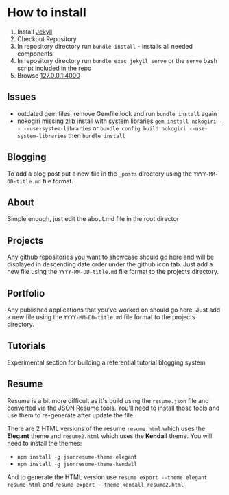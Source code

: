 # How to install

1. Install [Jekyll](https://jekyllrb.com/)
1. Checkout Repository
1. In repository directory run `bundle install` - installs all needed components
1. In repository directory run `bundle exec jekyll serve` or the `serve` bash script included in the repo
1. Browse [127.0.0.1:4000](http://127.0.0.1:4000)


## Issues
* outdated gem files, remove Gemfile.lock and run `bundle install` again
* nokogiri missing zlib install with system libraries `gem install nokogiri -- --use-system-libraries` or `bundle config build.nokogiri --use-system-libraries` then `bundle install`

## Blogging
To add a blog post put a new file in the `_posts` directory using the `YYYY-MM-DD-title.md` file format.

## About
Simple enough, just edit the about.md file in the root director

## Projects
Any github repositories you want to showcase should go here and will be displayed in descending date order under the github icon tab.  Just add a new file using the `YYYY-MM-DD-title.md` file format to the projects directory.

## Portfolio
Any published applications that you've worked on should go here.  Just add a new file using the `YYYY-MM-DD-title.md` file format to the projects directory.

## Tutorials
Experimental section for building a referential tutorial blogging system

## Resume
Resume is a bit more difficult as it's build using the `resume.json` file and converted via the [JSON Resume](https://jsonresume.org/) tools.  You'll need to install those tools and use them to re-generate after update the file.

There are 2 HTML versions of the resume `resume.html` which uses the **Elegant** theme and `resume2.html` which uses the **Kendall** theme.
You will need to install the themes:

* `npm install -g jsonresume-theme-elegant`
* `npm install -g jsonresume-theme-kendall`

And to generate the HTML version use `resume export --theme elegant resume.html` and `resume export --theme kendall resume2.html`
